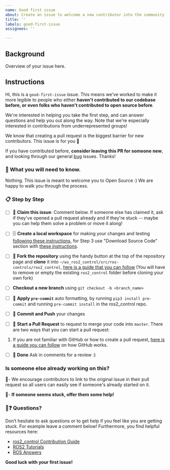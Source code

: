 ```yaml
---
name: Good first issue
about: Create an issue to welcome a new contributor into the community.
title: ''
labels: good-first-issue
assignees: ''

---
```


## Background

Overview of your issue here.

## Instructions
Hi, this is a `good-first-issue` issue. This means we've worked to make it more legible to people who either **haven't contributed to our codebase before, or even folks who haven't contributed to open source before**.

We're interested in helping you take the first step, and can answer questions and help you out along the way. Note that we're especially interested in contributions from underrepresented groups!

We know that creating a pull request is the biggest barrier for new contributors. This issue is for you 💝

If you have contributed before, **consider leaving this PR for someone new**, and looking through our general [bug](https://github.com/ros-controls/ros2_control/labels/bug) issues. Thanks!

### 🤔 What you will need to know.

Nothing. This issue is meant to welcome you to Open Source :) We are happy to walk you through the process.

### 📋 Step by Step

- [ ] 🙋 **Claim this issue**: Comment below. If someone else has claimed it, ask if they've opened a pull request already and if they're stuck -- maybe you can help them solve a problem or move it along!

- [ ] 🗄️ **Create a local workspace** for making your changes and testing [following these instructions](https://docs.ros.org/en/humble/Tutorials/Workspace/Creating-A-Workspace.html), for Step 3 use "Download Source Code" section with [these instructions](https://control.ros.org/humble/doc/getting_started/getting_started.html#building-from-source).

- [ ] 🍴 **Fork the repository** using the handy button at the top of the repository page and **clone** it into `~/ws_ros2_control/src/ros-controls/ros2_control`, [here is a guide that you can follow](https://guides.github.com/activities/forking/) (You will have to remove or empty the existing `ros2_control` folder before cloning your own fork)

- [ ] **Checkout a new branch** using `git checkout -b <branch_name>`

- [ ] 🤖 **Apply `pre-commit`** auto formatting, by running `pip3 install pre-commit` and running `pre-commit install` in the ros2_control repo.

- [ ] 💾 **Commit and Push** your changes

- [ ] 🔀 **Start a Pull Request** to request to merge your code into `master`. There are two ways that you can start a pull request:
1. If you are not familiar with GitHub or how to create a pull request, [here is a guide you can follow](https://guides.github.com/activities/hello-world/) on how GitHub works.

- [ ] 🏁 **Done** Ask in comments for a review :)

### Is someone else already working on this?

🔗- We encourage contributors to link to the original issue in their pull request so all users can easily see if someone's already started on it.

👥- **If someone seems stuck, offer them some help!**

### 🤔❓ Questions?

Don’t hesitate to ask questions or to get help if you feel like you are getting stuck. For example leave a comment below!
Furthermore, you find helpful resources here:
* [ros2_control Contribution Guide](https://control.ros.org/humble/doc/contributing/contributing.html)
* [ROS2 Tutorials](https://docs.ros.org/en/humble/Tutorials.html)
* [ROS Answers](https://answers.ros.org/questions/)

**Good luck with your first issue!**
